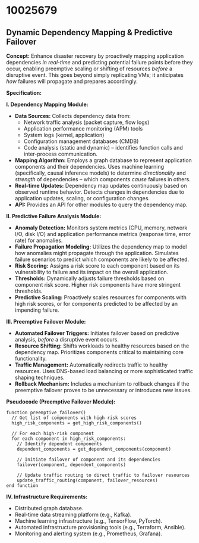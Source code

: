 # 10025679

## Dynamic Dependency Mapping & Predictive Failover

**Concept:** Enhance disaster recovery by proactively mapping application dependencies *in real-time* and predicting potential failure points before they occur, enabling preemptive scaling or shifting of resources *before* a disruptive event. This goes beyond simply replicating VMs; it anticipates *how* failures will propagate and prepares accordingly.

**Specification:**

**I. Dependency Mapping Module:**

*   **Data Sources:** Collects dependency data from:
    *   Network traffic analysis (packet capture, flow logs)
    *   Application performance monitoring (APM) tools
    *   System logs (kernel, application)
    *   Configuration management databases (CMDB)
    *   Code analysis (static and dynamic) – identifies function calls and inter-process communication.
*   **Mapping Algorithm:** Employs a graph database to represent application components and their dependencies.  Uses machine learning (specifically, causal inference models) to determine *directionality* and *strength* of dependencies – which components *cause* failures in others.
*   **Real-time Updates:** Dependency map updates continuously based on observed runtime behavior.  Detects changes in dependencies due to application updates, scaling, or configuration changes.
*   **API:** Provides an API for other modules to query the dependency map.

**II. Predictive Failure Analysis Module:**

*   **Anomaly Detection:** Monitors system metrics (CPU, memory, network I/O, disk I/O) and application performance metrics (response time, error rate) for anomalies.
*   **Failure Propagation Modeling:** Utilizes the dependency map to model how anomalies might propagate through the application.  Simulates failure scenarios to predict which components are likely to be affected.
*   **Risk Scoring:** Assigns a risk score to each component based on its vulnerability to failure and its impact on the overall application.
*   **Thresholds:** Dynamically adjusts failure thresholds based on component risk score. Higher risk components have more stringent thresholds.
*   **Predictive Scaling:** Proactively scales resources for components with high risk scores, or for components predicted to be affected by an impending failure.

**III. Preemptive Failover Module:**

*   **Automated Failover Triggers:** Initiates failover based on predictive analysis, *before* a disruptive event occurs.
*   **Resource Shifting:**  Shifts workloads to healthy resources based on the dependency map.  Prioritizes components critical to maintaining core functionality.
*   **Traffic Management:**  Automatically redirects traffic to healthy resources. Uses DNS-based load balancing or more sophisticated traffic shaping techniques.
*   **Rollback Mechanism:** Includes a mechanism to rollback changes if the preemptive failover proves to be unnecessary or introduces new issues.

**Pseudocode (Preemptive Failover Module):**

```
function preemptive_failover()
  // Get list of components with high risk scores
  high_risk_components = get_high_risk_components()

  // For each high-risk component
  for each component in high_risk_components:
    // Identify dependent components
    dependent_components = get_dependent_components(component)

    // Initiate failover of component and its dependencies
    failover(component, dependent_components)

    // Update traffic routing to direct traffic to failover resources
    update_traffic_routing(component, failover_resources)
end function
```

**IV. Infrastructure Requirements:**

*   Distributed graph database.
*   Real-time data streaming platform (e.g., Kafka).
*   Machine learning infrastructure (e.g., TensorFlow, PyTorch).
*   Automated infrastructure provisioning tools (e.g., Terraform, Ansible).
*   Monitoring and alerting system (e.g., Prometheus, Grafana).